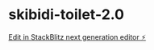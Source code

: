 # skibidi-toilet-2.0

[Edit in StackBlitz next generation editor ⚡️](https://stackblitz.com/~/github.com/ImpostorBoy228/skibidi-toilet-2.0)
